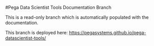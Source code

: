 #Pega Data Scientist Tools Documentation Branch

This is a read-only branch which is automatically populated with the documentation.

This branch is deployed here: https://pegasystems.github.io/pega-datascientist-tools/

